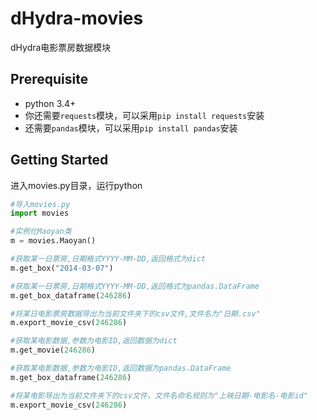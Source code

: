 # dHydra-movies
dHydra电影票房数据模块

## Prerequisite
 - python 3.4+
 - 你还需要`requests`模块，可以采用`pip install requests`安装
 - 还需要`pandas`模块，可以采用`pip install pandas`安装

## Getting Started
进入movies.py目录，运行python
```python
#导入movies.py
import movies

#实例化Maoyan类
m = movies.Maoyan()

#获取某一日票房,日期格式YYYY-MM-DD,返回格式为dict
m.get_box("2014-03-07")

#获取某一日票房,日期格式YYYY-MM-DD,返回格式为pandas.DataFrame
m.get_box_dataframe(246286)

#将某日电影票房数据导出为当前文件夹下的csv文件,文件名为"日期.csv"
m.export_movie_csv(246286)

#获取某电影数据,参数为电影ID,返回数据为dict
m.get_movie(246286)

#获取某电影数据,参数为电影ID,返回数据为pandas.DataFrame
m.get_box_dataframe(246286)

#将某电影导出为当前文件夹下的csv文件，文件名命名规则为"上映日期-电影名-电影id"
m.export_movie_csv(246286)
```
